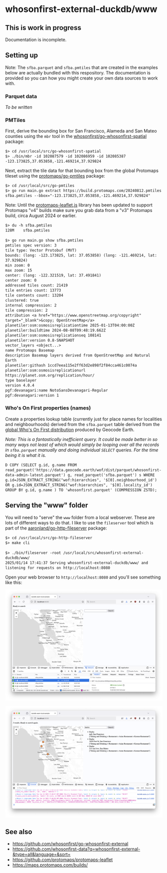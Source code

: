 # whosonfirst-external-duckdb/www

## This is work in progress

Documentation is incomplete.

## Setting up

Note: The `sfba.parquet` and `sfba.pmtiles` that are created in the examples below are actually bundled with this respository. The documentation is provided so you can how you might create your own data sources to work with.

### Parquet data

_To be written_

### PMTiles

First, derive the bounding box for San Francisco, Alameda and San Mateo counties using the `mbr` tool in the [whosonfirst/go-whosonfirst-spatial](https://github.com/whosonfirst/go-whosonfirst-spatial) package:

```
$> cd /usr/local/src/go-whosonfirst-spatial
$> ./bin/mbr -id 102087579 -id 102086959 -id 102085387
-123.173825,37.053858,-121.469214,37.929824
```

Next, extract the tile data for that bounding box from the global Protomaps tileset using the [protomaps/go-pmtiles](https://github.com/protomaps/go-pmtiles) package:

```
$> cd /usr/local/src/go-pmtiles
$> go run main.go extract https://build.protomaps.com/20240812.pmtiles sfba.pmtiles --bbox="-123.173825,37.053858,-121.469214,37.929824"
```

Note: Until the [protomaps-leaflet.js](https://github.com/protomaps/protomaps-leaflet) library has been updated to support Protomaps "v4" builds make sure you grab data from a "v3" Protomaps build, circa August 2024 or earlier.

```
$> du -h sfba.pmtiles 
128M	sfba.pmtiles

$> go run main.go show sfba.pmtiles
pmtiles spec version: 3
tile type: Vector Protobuf (MVT)
bounds: (long: -123.173825, lat: 37.053858) (long: -121.469214, lat: 37.929824)
min zoom: 0
max zoom: 15
center: (long: -122.321519, lat: 37.491841)
center zoom: 0
addressed tiles count: 21419
tile entries count: 13773
tile contents count: 13204
clustered: true
internal compression: 2
tile compression: 2
attribution <a href="https://www.openstreetmap.org/copyright" target="_blank">&copy; OpenStreetMap</a>
planetiler:osm:osmosisreplicationtime 2025-01-13T04:00:00Z
planetiler:buildtime 2024-08-08T09:48:19.662Z
planetiler:osm:osmosisreplicationseq 108141
planetiler:version 0.8-SNAPSHOT
vector_layers <object...>
name Protomaps Basemap
description Basemap layers derived from OpenStreetMap and Natural Earth
planetiler:githash 1ccd7eea115e2ff63d2e898f2f84cca461c0074a
planetiler:osm:osmosisreplicationurl https://planet.osm.org/replication/hour/
type baselayer
version 4.0.4
pgf:devanagari:name NotoSansDevanagari-Regular
pgf:devanagari:version 1
```

### Who's On First properties (names)

Create a properties lookup table (currently just for place names for localities and neighbourhoods) derived from the `sfba.parquet` table derived from the [global Who's On First distribution](https://geocode.earth/data/whosonfirst/combined/) produced by Geocode Earth.

_Note: This is a fantastically inefficient query. It could be made better in so many ways not least of which would simply be looping over all the records in `sfba.parquet` manually and doing individual `SELECT` queries. For the time being it is what it is._

```
D COPY (SELECT g.id, g.name FROM read_parquet('https://data.geocode.earth/wof/dist/parquet/whosonfirst-data-admin-latest.parquet') g, read_parquet('sfba.parquet') s WHERE g.id=JSON_EXTRACT_STRING("wof:hierarchies", '$[0].neighbourhood_id') OR g.id=JSON_EXTRACT_STRING("wof:hierarchies", '$[0].locality_id') GROUP BY g.id, g.name ) TO 'whosonfirst.parquet' (COMPRESSION ZSTD);
```

## Serving the "www" folder

You will need to "serve" the `www` folder from a local webserver. These are lots of different ways to do that. I like to use the `fileserver` tool which is part of the [aaronland/go-http-fileserver](https://github.com/aaronland/go-http-fileserver) package:

```
$> cd /usr/local/src/go-http-fileserver
$> make cli

$> ./bin/fileserver -root /usr/local/src/whosonfirst-external-duckdb/www/
2025/01/14 17:41:37 Serving whosonfirst-external-duckdb/www/ and listening for requests on http://localhost:8080
```

Open your web browser to `http://localhost:8080` and you'll see something like this:

![](../docs/images/whosonfirst-external-duckdb-pmtiles.png)

![](../docs/images/whosonfirst-external-duckdb-daeho.png)

## See also

* https://github.com/whosonfirst/go-whosonfirst-external
* https://github.com/whosonfirst-data?q=whosonfirst-external-&type=all&language=&sort=
* https://github.com/protomaps/protomaps-leaflet
* https://maps.protomaps.com/builds/
